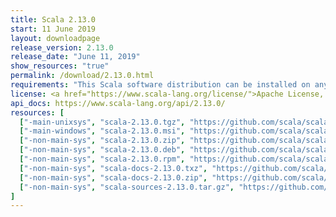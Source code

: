 ```yaml
---
title: Scala 2.13.0
start: 11 June 2019
layout: downloadpage
release_version: 2.13.0
release_date: "June 11, 2019"
show_resources: "true"
permalink: /download/2.13.0.html
requirements: "This Scala software distribution can be installed on any Unix-like or Windows system. It requires Java, version 8 or later, which can be downloaded from <a href='https://www.java.com/'>java.com</a>."
license: <a href="https://www.scala-lang.org/license/">Apache License, Version 2.0</a>
api_docs: https://www.scala-lang.org/api/2.13.0/
resources: [
  ["-main-unixsys", "scala-2.13.0.tgz", "https://github.com/scala/scala/releases/download/v2.13.0/scala-2.13.0.tgz", "Mac OS X, Unix, Cygwin", "18.51M"],
  ["-main-windows", "scala-2.13.0.msi", "https://github.com/scala/scala/releases/download/v2.13.0/scala-2.13.0.msi", "Windows (msi installer)", "114.63M"],
  ["-non-main-sys", "scala-2.13.0.zip", "https://github.com/scala/scala/releases/download/v2.13.0/scala-2.13.0.zip", "Windows", "18.55M"],
  ["-non-main-sys", "scala-2.13.0.deb", "https://github.com/scala/scala/releases/download/v2.13.0/scala-2.13.0.deb", "Debian", "581.44M"],
  ["-non-main-sys", "scala-2.13.0.rpm", "https://github.com/scala/scala/releases/download/v2.13.0/scala-2.13.0.rpm", "RPM package", "115.04M"],
  ["-non-main-sys", "scala-docs-2.13.0.txz", "https://github.com/scala/scala/releases/download/v2.13.0/scala-docs-2.13.0.txz", "API docs", "48.47M"],
  ["-non-main-sys", "scala-docs-2.13.0.zip", "https://github.com/scala/scala/releases/download/v2.13.0/scala-docs-2.13.0.zip", "API docs", "99.41M"],
  ["-non-main-sys", "scala-sources-2.13.0.tar.gz", "https://github.com/scala/scala/archive/v2.13.0.tar.gz", "Sources", ""]
]
---
```

